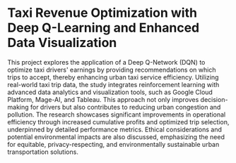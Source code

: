 # Taxi Revenue Optimization with Deep Q-Learning and Enhanced Data Visualization
This project explores the application of a Deep Q-Network (DQN) to optimize taxi drivers' earnings by providing recommendations on which trips to accept, thereby enhancing urban taxi service efficiency. Utilizing real-world taxi trip data, the study integrates reinforcement learning with advanced data analytics and visualization tools, such as Google Cloud Platform, Mage-AI, and Tableau. This approach not only improves decision-making for drivers but also contributes to reducing urban congestion and pollution. The research showcases significant improvements in operational efficiency through increased cumulative profits and optimized trip selection, underpinned by detailed performance metrics. Ethical considerations and potential environmental impacts are also discussed, emphasizing the need for equitable, privacy-respecting, and environmentally sustainable urban transportation solutions.
